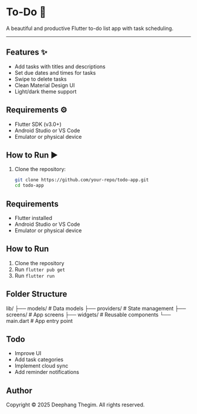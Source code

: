 # To-Do 📝

A beautiful and productive Flutter to-do list app with task scheduling.

---

## Features ✨

- Add tasks with titles and descriptions
- Set due dates and times for tasks
- Swipe to delete tasks
- Clean Material Design UI
- Light/dark theme support

## Requirements ⚙️

- Flutter SDK (v3.0+)
- Android Studio or VS Code
- Emulator or physical device

## How to Run ▶️

1. Clone the repository:
   ```bash
   git clone https://github.com/your-repo/todo-app.git
   cd todo-app
   ```

## Requirements

- Flutter installed
- Android Studio or VS Code
- Emulator or physical device

## How to Run

1. Clone the repository
2. Run `flutter pub get`
3. Run `flutter run`

## Folder Structure

lib/
├── models/ # Data models
├── providers/ # State management
├── screens/ # App screens
├── widgets/ # Reusable components
└── main.dart # App entry point

## Todo

- Improve UI
- Add task categories
- Implement cloud sync
- Add reminder notifications

## Author

Copyright © 2025 Deephang Thegim. All rights reserved.
